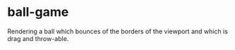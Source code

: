 # ball-game

Rendering a ball which bounces of the borders of the viewport and which is drag and throw-able.
